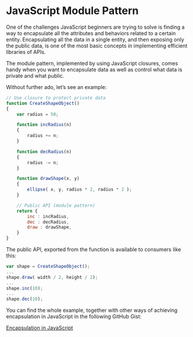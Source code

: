 JavaScript Module Pattern
=========================

One of the challenges JavaScript beginners are trying to solve is finding a way to encapsulate all the attributes and behaviors related to a certain entity. Encapsulating all the data in a single entity, and then exposing only the public data, is one of the most basic concepts in implementing efficient libraries of APIs.

The module pattern, implemented by using JavaScript closures, comes handy when you want to encapsulate data as well as control what data is private and what public.

Without further ado, let’s see an example:

```JavaScript
// Use closure to protect private data
function CreateShapeObject()
{
    var radius = 50;

    function incRadius(n)
    {
        radius += n;
    }

    function decRadius(n)
    {
        radius -= n;
    }

    function drawShape(x, y)
    {
        ellipse( x, y, radius * 2, radius * 2 );
    }

    // Public API (module pattern)
    return {
        inc : incRadius,
        dec : decRadius,
        draw : drawShape,
    }
}
```

The public API, exported from the function is available to consumers like this:

```JavaScript
var shape = CreateShapeObject();
...
shape.draw( width / 2, height / 2);    
...
shape.inc(10);
...
shape.dec(10);
```

You can find the whole example, together with other ways of achieving encapsulation in JavaScript in the following GitHub Gist:

[Encapsulation in JavaScript](https://gist.github.com/mveteanu/d40f344802f18be67caccdf22ee98b82)
